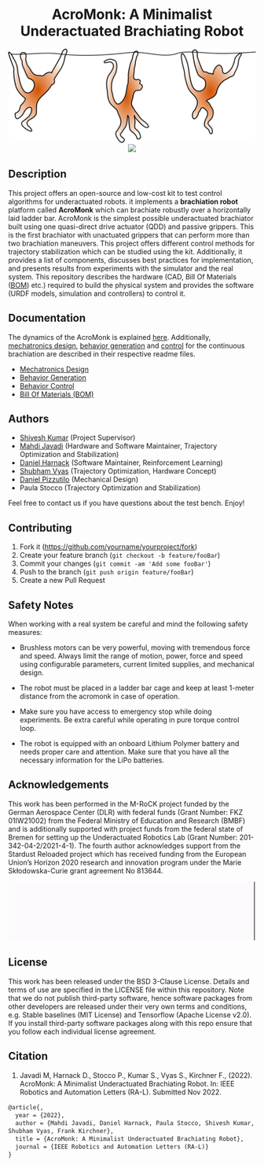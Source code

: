 <div align="center">

# AcroMonk: A Minimalist Underactuated Brachiating Robot
</div>

<div align="center">
<img width="605" src="hardware/images/poster_new.png" />
</div>


<div align="center">
<img width="605" src="hardware/images/5x-tvlqr.gif" />
</div>

## Description
This project offers an open-source and low-cost kit to test control algorithms 
for underactuated robots. 
it implements a **brachiation robot** platform called **AcroMonk** which 
can brachiate robustly over a horizontally laid ladder bar. AcroMonk is 
the simplest possible underactuated brachiator built using one quasi-direct 
drive actuator (QDD) and passive grippers. This is the first brachiator with 
unactuated grippers that can perform more than two brachiation maneuvers. 
This project offers different control methods for trajectory stabilization 
which can be studied using the kit. Additionally, it provides a list of 
components, discusses best practices for implementation, and presents results 
from experiments with the simulator and the real system. This repository 
describes the hardware (CAD, Bill Of Materials ([BOM](hardware/bills-of-materials.md)) etc.) required to build 
the physical system and provides the software (URDF models, simulation and controllers) to control it.


## Documentation

The dynamics of the AcroMonk is explained [here](hardware/acrm-equations.md). Additionally, [mechatronics design](hardware/testbench-description.md), [behavior generation](software/python/simulation/behavior_generation/README.md) and [control](software/python/simulation/behavior_control/README.md) for the continuous brachiation are described in their respective readme files.

* [Mechatronics Design](hardware/testbench-description.md)
* [Behavior Generation](software/python/simulation/behavior_generation/README.md)
* [Behavior Control](software/python/simulation/behavior_control/README.md)
* [Bill Of Materials (BOM)](hardware/bills-of-materials.md)

## Authors #

* [Shivesh Kumar](https://robotik.dfki-bremen.de/en/about-us/staff/shku02.html) (Project Supervisor)
* [Mahdi Javadi](https://robotik.dfki-bremen.de/en/about-us/staff/maja04/) (Hardware and Software Maintainer, Trajectory Optimization and Stabilization)
* [Daniel Harnack](https://robotik.dfki-bremen.de/en/about-us/staff/daha03.html) (Software Maintainer, Reinforcement Learning)
* [Shubham Vyas](https://robotik.dfki-bremen.de/en/about-us/staff/shvy01/) (Trajectory Optimization, Hardware Concept)
* [Daniel Pizzutilo](https://robotik.dfki-bremen.de/de/ueber-uns/mitarbeiter/dapi01.html) (Mechanical Design)
* Paula Stocco (Trajectory Optimization and Stabilization)

Feel free to contact us if you have questions about the test bench. Enjoy!

## Contributing

1. Fork it (<https://github.com/yourname/yourproject/fork>)
2. Create your feature branch (`git checkout -b feature/fooBar`)
3. Commit your changes (`git commit -am 'Add some fooBar'`)
4. Push to the branch (`git push origin feature/fooBar`)
5. Create a new Pull Request


## Safety Notes #

When working with a real system be careful and mind the following safety measures:

* Brushless motors can be very powerful, moving with tremendous force and speed. Always limit the range of motion, power, force and speed using configurable parameters, current limited supplies, and mechanical design.

* The robot must be placed in a ladder bar cage and keep at least 1-meter distance from the acromonk in case of operation.  

* Make sure you have access to emergency stop while doing experiments. Be extra careful while operating in pure torque control loop.

* The robot is equipped with an onboard Lithium Polymer battery and needs proper care and attention. Make sure that you have all the necessary information for the LiPo batteries.

## Acknowledgements #
This work has been performed in the M-RoCK project funded by the
German Aerospace Center (DLR) with federal funds (Grant Number: FKZ 01IW21002)
from the Federal Ministry of Education and Research (BMBF) and is additionally
supported with project funds from the federal state of Bremen for setting up
the Underactuated Robotics Lab (Grant Number: 201-342-04-2/2021-4-1). The fourth author acknowledges support from the Stardust Reloaded project which has received funding from the European Union’s Horizon 2020 research and innovation program under the Marie Skłodowska-Curie grant agreement No 813644.
<div align="center">
<img width="500" src="hardware/images/Logo_Underactuated_Lab.gif" />
</div>

## License

This work has been released under the BSD 3-Clause License. Details and terms of use are specified in the LICENSE file within this repository. Note that we do not publish third-party software, hence software packages from other developers are released under their very own terms and conditions, e.g. Stable baselines (MIT License) and Tensorflow (Apache License v2.0). If you install third-party software packages along with this repo ensure  that you follow each individual license agreement.   

## Citation

1. Javadi M, Harnack D., Stocco P., Kumar S., Vyas S., Kirchner F., (2022). AcroMonk: A Minimalist Underactuated Brachiating Robot. In: IEEE Robotics and Automation Letters (RA-L). Submitted Nov 2022.
```
@article{,
  year = {2022},
  author = {Mahdi Javadi, Daniel Harnack, Paula Stocco, Shivesh Kumar, Shubham Vyas, Frank Kirchner},
  title = {AcroMonk: A Minimalist Underactuated Brachiating Robot},
  journal = {IEEE Robotics and Automation Letters (RA-L)}
}
```
